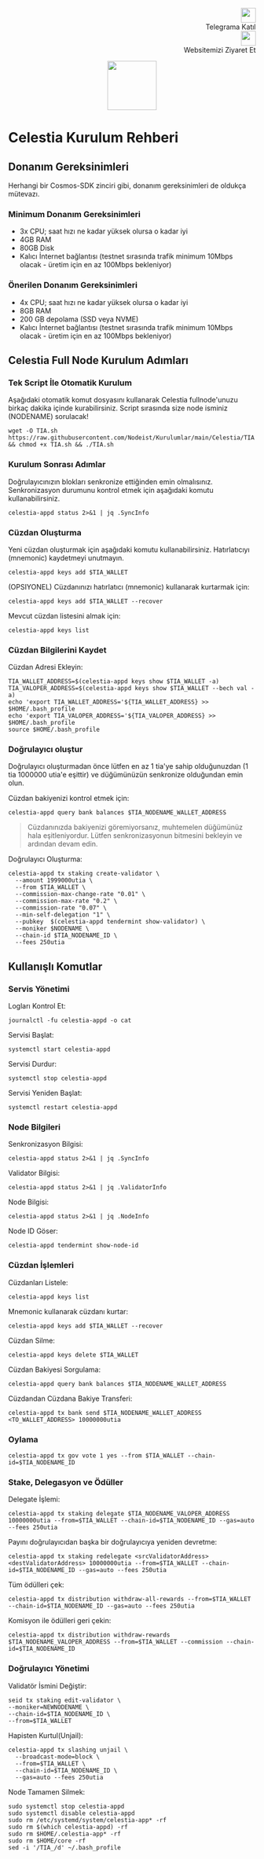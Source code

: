 <p style="font-size:14px" align="right">
 <a href="https://t.me/nodeistt" target="_blank"><img src="https://github.com/Nodeist/Testnet_Kurulumlar/blob/fee87fe32609c1704206721b9fb16e4c5de75a96/telegramlogo.png" width="30"/></a><br>Telegrama Katıl<br>
<a href="https://nodeist.site/" target="_blank"><img src="https://raw.githubusercontent.com/Nodeist/Testnet_Kurulumlar/main/logo.png" width="30"/></a><br> Websitemizi Ziyaret Et 
</p>



<p align="center">
  <img height="100" src="https://i.hizliresim.com/5oh0erz.png">
</p>

# Celestia Kurulum Rehberi
## Donanım Gereksinimleri
Herhangi bir Cosmos-SDK zinciri gibi, donanım gereksinimleri de oldukça mütevazı.

### Minimum Donanım Gereksinimleri
 - 3x CPU; saat hızı ne kadar yüksek olursa o kadar iyi
 - 4GB RAM
 - 80GB Disk
 - Kalıcı İnternet bağlantısı (testnet sırasında trafik minimum 10Mbps olacak - üretim için en az 100Mbps bekleniyor)

### Önerilen Donanım Gereksinimleri
 - 4x CPU; saat hızı ne kadar yüksek olursa o kadar iyi
 - 8GB RAM
 - 200 GB depolama (SSD veya NVME)
 - Kalıcı İnternet bağlantısı (testnet sırasında trafik minimum 10Mbps olacak - üretim için en az 100Mbps bekleniyor)

## Celestia Full Node Kurulum Adımları
### Tek Script İle Otomatik Kurulum
Aşağıdaki otomatik komut dosyasını kullanarak Celestia fullnode'unuzu birkaç dakika içinde kurabilirsiniz. 
Script sırasında size node isminiz (NODENAME) sorulacak!


```
wget -O TIA.sh https://raw.githubusercontent.com/Nodeist/Kurulumlar/main/Celestia/TIA && chmod +x TIA.sh && ./TIA.sh
```

### Kurulum Sonrası Adımlar

Doğrulayıcınızın blokları senkronize ettiğinden emin olmalısınız. 
Senkronizasyon durumunu kontrol etmek için aşağıdaki komutu kullanabilirsiniz.
```
celestia-appd status 2>&1 | jq .SyncInfo
```

### Cüzdan Oluşturma
Yeni cüzdan oluşturmak için aşağıdaki komutu kullanabilirsiniz. Hatırlatıcıyı (mnemonic) kaydetmeyi unutmayın.
```
celestia-appd keys add $TIA_WALLET
```

(OPSIYONEL) Cüzdanınızı hatırlatıcı (mnemonic) kullanarak kurtarmak için:
```
celestia-appd keys add $TIA_WALLET --recover
```

Mevcut cüzdan listesini almak için:
```
celestia-appd keys list
```

### Cüzdan Bilgilerini Kaydet
Cüzdan Adresi Ekleyin:
```
TIA_WALLET_ADDRESS=$(celestia-appd keys show $TIA_WALLET -a)
TIA_VALOPER_ADDRESS=$(celestia-appd keys show $TIA_WALLET --bech val -a)
echo 'export TIA_WALLET_ADDRESS='${TIA_WALLET_ADDRESS} >> $HOME/.bash_profile
echo 'export TIA_VALOPER_ADDRESS='${TIA_VALOPER_ADDRESS} >> $HOME/.bash_profile
source $HOME/.bash_profile
```


### Doğrulayıcı oluştur
Doğrulayıcı oluşturmadan önce lütfen en az 1 tia'ye sahip olduğunuzdan (1 tia 1000000 utia'e eşittir) ve düğümünüzün senkronize olduğundan emin olun.

Cüzdan bakiyenizi kontrol etmek için:
```
celestia-appd query bank balances $TIA_NODENAME_WALLET_ADDRESS
```
> Cüzdanınızda bakiyenizi göremiyorsanız, muhtemelen düğümünüz hala eşitleniyordur. Lütfen senkronizasyonun bitmesini bekleyin ve ardından devam edin. 

Doğrulayıcı Oluşturma:
```
celestia-appd tx staking create-validator \
  --amount 1999000utia \
  --from $TIA_WALLET \
  --commission-max-change-rate "0.01" \
  --commission-max-rate "0.2" \
  --commission-rate "0.07" \
  --min-self-delegation "1" \
  --pubkey  $(celestia-appd tendermint show-validator) \
  --moniker $NODENAME \
  --chain-id $TIA_NODENAME_ID \
  --fees 250utia
```



## Kullanışlı Komutlar
### Servis Yönetimi
Logları Kontrol Et:
```
journalctl -fu celestia-appd -o cat
```

Servisi Başlat:
```
systemctl start celestia-appd
```

Servisi Durdur:
```
systemctl stop celestia-appd
```

Servisi Yeniden Başlat:
```
systemctl restart celestia-appd
```

### Node Bilgileri
Senkronizasyon Bilgisi:
```
celestia-appd status 2>&1 | jq .SyncInfo
```

Validator Bilgisi:
```
celestia-appd status 2>&1 | jq .ValidatorInfo
```

Node Bilgisi:
```
celestia-appd status 2>&1 | jq .NodeInfo
```

Node ID Göser:
```
celestia-appd tendermint show-node-id
```

### Cüzdan İşlemleri
Cüzdanları Listele:
```
celestia-appd keys list
```

Mnemonic kullanarak cüzdanı kurtar:
```
celestia-appd keys add $TIA_WALLET --recover
```

Cüzdan Silme:
```
celestia-appd keys delete $TIA_WALLET
```

Cüzdan Bakiyesi Sorgulama:
```
celestia-appd query bank balances $TIA_NODENAME_WALLET_ADDRESS
```

Cüzdandan Cüzdana Bakiye Transferi:
```
celestia-appd tx bank send $TIA_NODENAME_WALLET_ADDRESS <TO_WALLET_ADDRESS> 10000000utia
```

### Oylama
```
celestia-appd tx gov vote 1 yes --from $TIA_WALLET --chain-id=$TIA_NODENAME_ID
```

### Stake, Delegasyon ve Ödüller
Delegate İşlemi:
```
celestia-appd tx staking delegate $TIA_NODENAME_VALOPER_ADDRESS 10000000utia --from=$TIA_WALLET --chain-id=$TIA_NODENAME_ID --gas=auto --fees 250utia
```

Payını doğrulayıcıdan başka bir doğrulayıcıya yeniden devretme:
```
celestia-appd tx staking redelegate <srcValidatorAddress> <destValidatorAddress> 10000000utia --from=$TIA_WALLET --chain-id=$TIA_NODENAME_ID --gas=auto --fees 250utia
```

Tüm ödülleri çek:
```
celestia-appd tx distribution withdraw-all-rewards --from=$TIA_WALLET --chain-id=$TIA_NODENAME_ID --gas=auto --fees 250utia
```

Komisyon ile ödülleri geri çekin:
```
celestia-appd tx distribution withdraw-rewards $TIA_NODENAME_VALOPER_ADDRESS --from=$TIA_WALLET --commission --chain-id=$TIA_NODENAME_ID
```

### Doğrulayıcı Yönetimi
Validatör İsmini Değiştir:
```
seid tx staking edit-validator \
--moniker=NEWNODENAME \
--chain-id=$TIA_NODENAME_ID \
--from=$TIA_WALLET
```

Hapisten Kurtul(Unjail): 
```
celestia-appd tx slashing unjail \
  --broadcast-mode=block \
  --from=$TIA_WALLET \
  --chain-id=$TIA_NODENAME_ID \
  --gas=auto --fees 250utia
```


Node Tamamen Silmek:
```
sudo systemctl stop celestia-appd
sudo systemctl disable celestia-appd
sudo rm /etc/systemd/system/celestia-app* -rf
sudo rm $(which celestia-appd) -rf
sudo rm $HOME/.celestia-app* -rf
sudo rm $HOME/core -rf
sed -i '/TIA_/d' ~/.bash_profile
```
